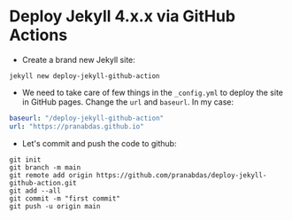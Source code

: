 # Deploy Jekyll 4.x.x via GitHub Actions

- Create a brand new Jekyll site:
```console
jekyll new deploy-jekyll-github-action
```

- We need to take care of few things in the `_config.yml` to deploy the site in
GitHub pages. Change the `url` and `baseurl`. In my case:
```yaml
baseurl: "/deploy-jekyll-github-action"
url: "https://pranabdas.github.io"
```

- Let's commit and push the code to github:
```console
git init
git branch -m main
git remote add origin https://github.com/pranabdas/deploy-jekyll-github-action.git
git add --all
git commit -m "first commit"
git push -u origin main
```
